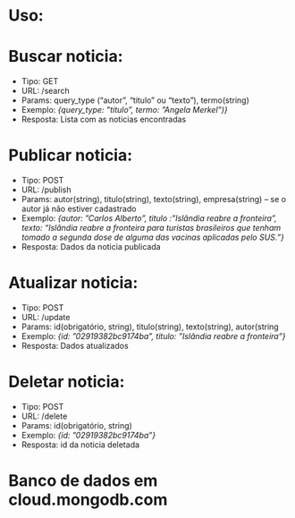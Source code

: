 # Uso:

# Buscar noticia:
* Tipo: GET
* URL: /search
* Params:  query_type (“autor”, “titulo” ou “texto”),  termo(string)
* Exemplo:  _{query_type:  ”titulo”,  termo:  ”Angela Merkel”)}_
* Resposta: Lista com as noticias encontradas
# Publicar noticia:
* Tipo: POST
* URL: /publish
* Params:  autor(string), titulo(string), texto(string), empresa(string) – se o autor já não estiver cadastrado   
* Exemplo:  _{autor:  ”Carlos Alberto”, titulo :”Islândia reabre a fronteira”, texto:  “Islândia reabre a fronteira para turistas brasileiros que tenham tomado a segunda dose de alguma das vacinas aplicadas pelo SUS.”}_
* Resposta: Dados da noticia publicada
# Atualizar noticia:
* Tipo: POST
* URL: /update
* Params:  id(obrigatório, string),  titulo(string), texto(string),  autor(string
* Exemplo:  _{id: ”02919382bc9174ba”, titulo: ”Islândia reabre a fronteira”}_
* Resposta: Dados atualizados
# Deletar noticia:
* Tipo: POST
* URL: /delete
* Params:  id(obrigatório, string)
* Exemplo:  _{id: ”02919382bc9174ba”}_
* Resposta: id da noticia deletada

# Banco de dados em cloud.mongodb.com
